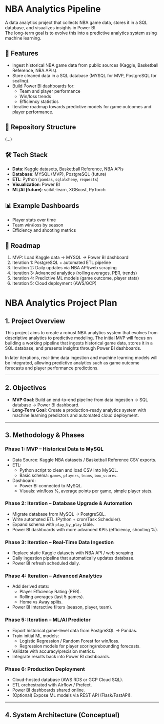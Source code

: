 # NBA Analytics Pipeline

A data analytics project that collects NBA game data, stores it in a SQL database, and visualizes insights in Power BI.  
The long-term goal is to evolve this into a predictive analytics system using machine learning.  

## 🚀 Features
- Ingest historical NBA game data from public sources (Kaggle, Basketball Reference, NBA APIs).  
- Store cleaned data in a SQL database (MYSQL for MVP, PostgreSQL for scaling).  
- Build Power BI dashboards for:
  - Team and player performance
  - Win/loss trends
  - Efficiency statistics  
- Iterative roadmap towards predictive models for game outcomes and player performance.  

## 📂 Repository Structure
 (...)


## 🛠️ Tech Stack
- **Data**: Kaggle datasets, Basketball Reference, NBA APIs  
- **Database**: MYSQL (MVP), PostgreSQL (future)  
- **ETL**: Python (`pandas`, `sqlalchemy`, `requests`)  
- **Visualization**: Power BI  
- **ML/AI (future)**: scikit-learn, XGBoost, PyTorch  

## 📊 Example Dashboards
- Player stats over time  
- Team win/loss by season  
- Efficiency and shooting metrics  

## 📌 Roadmap
1. MVP: Load Kaggle data → MYSQL → Power BI dashboard  
2. Iteration 1: PostgreSQL + automated ETL pipeline  
3. Iteration 2: Daily updates via NBA API/web scraping  
4. Iteration 3: Advanced analytics (rolling averages, PER, trends)  
5. Iteration 4: Predictive ML models (game outcome, player stats)  
6. Iteration 5: Cloud deployment (AWS/GCP)


# NBA Analytics Project Plan

## 1. Project Overview
This project aims to create a robust NBA analytics system that evolves from descriptive analytics to predictive modeling. The initial MVP will focus on building a working pipeline that ingests historical game data, stores it in a SQL database, and presents insights through Power BI dashboards.  

In later iterations, real-time data ingestion and machine learning models will be integrated, allowing predictive analytics such as game outcome forecasts and player performance predictions.  

---

## 2. Objectives
- **MVP Goal**: Build an end-to-end pipeline from data ingestion → SQL database → Power BI dashboard.  
- **Long-Term Goal**: Create a production-ready analytics system with machine learning predictors and automated cloud deployment.  

---

## 3. Methodology & Phases

### Phase 1: MVP – Historical Data to MySQL
- Data Source: Kaggle NBA datasets / Basketball Reference CSV exports.  
- ETL:
  - Python script to clean and load CSV into MySQL.  
  - Basic schema: `games`, `players`, `teams`, `box_scores`.  
- Dashboard:  
  - Power BI connected to MySQL.  
  - Visuals: win/loss %, average points per game, simple player stats.  

### Phase 2: Iteration – Database Upgrade & Automation
- Migrate database from MySQL → PostgreSQL.  
- Write automated ETL (Python + cron/Task Scheduler).  
- Expand schema with `play_by_play` table.  
- Power BI dashboards with more advanced KPIs (efficiency, shooting %).  

### Phase 3: Iteration – Real-Time Data Ingestion
- Replace static Kaggle datasets with NBA API / web scraping.  
- Daily ingestion pipeline that automatically updates database.  
- Power BI refresh scheduled daily.  

### Phase 4: Iteration – Advanced Analytics
- Add derived stats:
  - Player Efficiency Rating (PER).  
  - Rolling averages (last 5 games).  
  - Home vs Away splits.  
- Power BI interactive filters (season, player, team).  

### Phase 5: Iteration – ML/AI Predictor
- Export historical game-level data from PostgreSQL → Pandas.  
- Train initial ML models:
  - Logistic Regression / Random Forest for win/loss.  
  - Regression models for player scoring/rebounding forecasts.  
- Validate with accuracy/precision metrics.  
- Integrate results back into Power BI dashboards.  

### Phase 6: Production Deployment
- Cloud-hosted database (AWS RDS or GCP Cloud SQL).  
- ETL orchestrated with Airflow / Prefect.  
- Power BI dashboards shared online.  
- (Optional) Expose ML models via REST API (Flask/FastAPI).  

---

## 4. System Architecture (Conceptual)



